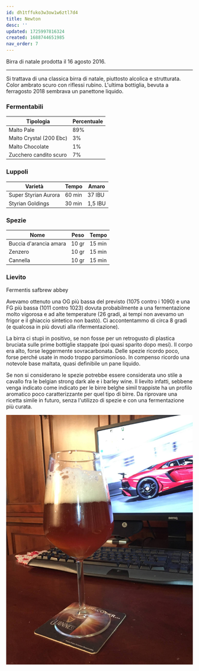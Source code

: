 ```yaml
---
id: dh1tffuko3w3ow1w6ztl7d4
title: Newton
desc: ''
updated: 1725997816324
created: 1688744651985
nav_order: 7
---
```

Birra di natale prodotta il 16 agosto 2016.

---

Si trattava di una classica birra di natale, piuttosto alcolica e strutturata. Color ambrato scuro con riflessi rubino. L'ultima bottiglia, bevuta a ferragosto 2018 sembrava un panettone liquido.

### Fermentabili

| Tipologia               | Percentuale |
|------------------------ |-------------|
| Malto Pale              | 89%         |
| Malto Crystal (200 Ebc) | 3%          |
| Malto Chocolate         | 1%          |
| Zucchero candito scuro  | 7%          |

### Luppoli

| Varietà              | Tempo  | Amaro   |
|----------------------|--------|---------|
| Super Styrian Aurora | 60 min | 37 IBU  |
| Styrian Goldings     | 30 min | 1,5 IBU |

### Spezie

| Nome                   | Peso  | Tempo  |
|------------------------|-------|--------|
| Buccia d'arancia amara | 10 gr | 15 min |
| Zenzero                | 10 gr | 15 min |
| Cannella               | 10 gr | 15 min |

### Lievito

Fermentis safbrew abbey  

Avevamo ottenuto una OG più bassa del previsto (1075 contro i 1090) e una FG più bassa (1011 contro 1023) dovuta probabilmente a una fermentazione molto vigorosa e ad alte temperature (26 gradi, ai tempi non avevamo un frigor e il ghiaccio sintetico non bastò). Ci accontentammo di circa 8 gradi (e qualcosa in più dovuti alla rifermentazione).

La birra ci stupì in positivo, se non fosse per un retrogusto di plastica bruciata sulle prime bottiglie stappate (poi quasi sparito dopo mesi). Il corpo era alto, forse leggermente sovracarbonata. Delle spezie ricordo poco, forse perché usate in modo troppo parsimonioso. In compenso ricordo una notevole base maltata, quasi definibile un pane liquido.

Se non si considerano le spezie potrebbe essere considerata uno stile a cavallo fra le belgian strong dark ale e i barley wine. Il lievito infatti, sebbene venga indicato come indicato per le birre belghe simil trappiste ha un profilo aromatico poco caratterizzante per quel tipo di birre. Da riprovare una ricetta simile in futuro, senza l'utilizzo di spezie e con una fermentazione più curata.

![image](./assets/images/newton.jpg)
